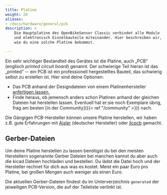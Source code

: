 ```yaml
---
title: Platine
weight: 20
aliases:
- /docs/hardware/general/pcb
description: >
    Die Hauptplatine des OpenBikeSensor Classic verbindet alle Module
    und elektronisch Einzelbauteile miteinander. Hier beschreiben wir,
    wie du eine solche Platine bekommst.

---
```


Ein sehr wichtiger Bestandteil des Gerätes ist die Platine, auch
&bdquo;PCB&rdquo; (englisch _printed circuit board_) genannt. Der schwierige
Teil hieran ist das &bdquo;printed&rdquo; -- ein PCB ist ein professionell
hergestelltes Bauteil, das schwierig selbst zu erstellen ist. Hier sind deine
Optionen:

* Das PCB anhand der Designdateien von einem Platinenhersteller [anfertigen
  lassen.](#gerber-dateien)
* Finde heraus, ob jemensch anders schon Platinen anhand der gleichen Dateien
  hat herstellen lassen. Eventuell hat er:sie noch Exemplare übrig, frag am
  besten [in der Community]({{< ref "/community" >}}) nach.

Die Gängigen PCB-Hersteller können unsere Platine herstellen, wir haben z.B.
gute Erfahrungen mit [Aisler](aisler.de) (deutscher Hersteller) oder 
[jlcpcb](jlcpcb.com) gemacht.

## Gerber-Dateien

Um deine Platine herstellen zu lassen benötigst du bei den meisten Herstellern
sogenannte Gerber Dateien bei manchen kannst du aber auch die kicad Dateien
hochladen und bestellen. Du lädst die Datei hoch und der Hersteller rechnet
für dich aus was es kostet. Meist ein paar Euro pro Platine, bei großen Mengen
auch weniger als einen Euro.

Die aktuellen Gerber-Dateien findest du im Unterverzeichnis ``generated`` der
jeiweiligen PCB-Version, die auf der Teileliste verlinkt ist.
